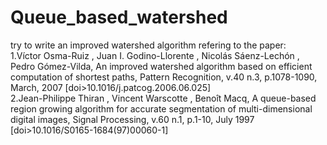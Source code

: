 # Queue_based_watershed  
try to write an improved watershed algorithm refering to the paper:  
1.Víctor Osma-Ruiz , Juan I. Godino-Llorente , Nicolás Sáenz-Lechón , Pedro Gómez-Vilda, An improved watershed algorithm based on efficient computation of shortest paths, Pattern Recognition, v.40 n.3, p.1078-1090, March, 2007  [doi>10.1016/j.patcog.2006.06.025]   
2.Jean-Philippe Thiran , Vincent Warscotte , Benoît Macq, A queue-based region growing algorithm for accurate segmentation of multi-dimensional digital images, Signal Processing, v.60 n.1, p.1-10, July 1997  [doi>10.1016/S0165-1684(97)00060-1]   
